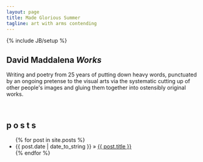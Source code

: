 ```yaml
---
layout: page
title: Made Glorious Summer
tagline: art with arms contending
---
```

{% include JB/setup %}

## David Maddalena *Works*  
Writing and poetry from 25 years of putting down heavy words, punctuated by an ongoing pretense to the visual arts via the systematic cutting up of other people's images and gluing them together into ostensibly original works.
<p>&nbsp;</p>
    
## p o s t s


<ul class="posts">
  {% for post in site.posts %}
    <li><span>{{ post.date | date_to_string }}</span> &raquo; <a href="{{ BASE_PATH }}{{ post.url }}">{{ post.title }}</a></li>
  {% endfor %}
</ul>
